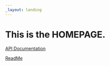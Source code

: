 ```yaml
---
_layout: landing
---
```


# This is the **HOMEPAGE**.

[API Documentation](api/MyRepositoryProject.html)

[ReadMe](README.html)